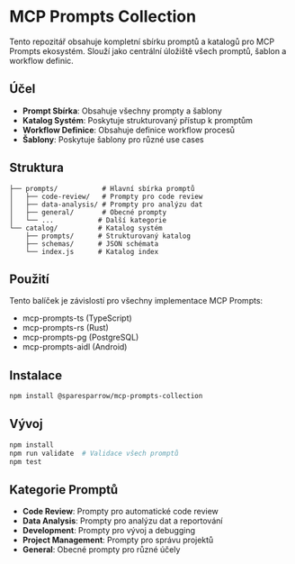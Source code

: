 # MCP Prompts Collection

Tento repozitář obsahuje kompletní sbírku promptů a katalogů pro MCP Prompts ekosystém. Slouží jako centrální úložiště všech promptů, šablon a workflow definic.

## Účel

- **Prompt Sbírka**: Obsahuje všechny prompty a šablony
- **Katalog Systém**: Poskytuje strukturovaný přístup k promptům
- **Workflow Definice**: Obsahuje definice workflow procesů
- **Šablony**: Poskytuje šablony pro různé use cases

## Struktura

```
├── prompts/           # Hlavní sbírka promptů
│   ├── code-review/   # Prompty pro code review
│   ├── data-analysis/ # Prompty pro analýzu dat
│   ├── general/       # Obecné prompty
│   └── ...           # Další kategorie
└── catalog/          # Katalog systém
    ├── prompts/      # Strukturovaný katalog
    ├── schemas/      # JSON schémata
    └── index.js      # Katalog index
```

## Použití

Tento balíček je závislostí pro všechny implementace MCP Prompts:
- mcp-prompts-ts (TypeScript)
- mcp-prompts-rs (Rust)
- mcp-prompts-pg (PostgreSQL)
- mcp-prompts-aidl (Android)

## Instalace

```bash
npm install @sparesparrow/mcp-prompts-collection
```

## Vývoj

```bash
npm install
npm run validate  # Validace všech promptů
npm test
```

## Kategorie Promptů

- **Code Review**: Prompty pro automatické code review
- **Data Analysis**: Prompty pro analýzu dat a reportování
- **Development**: Prompty pro vývoj a debugging
- **Project Management**: Prompty pro správu projektů
- **General**: Obecné prompty pro různé účely
